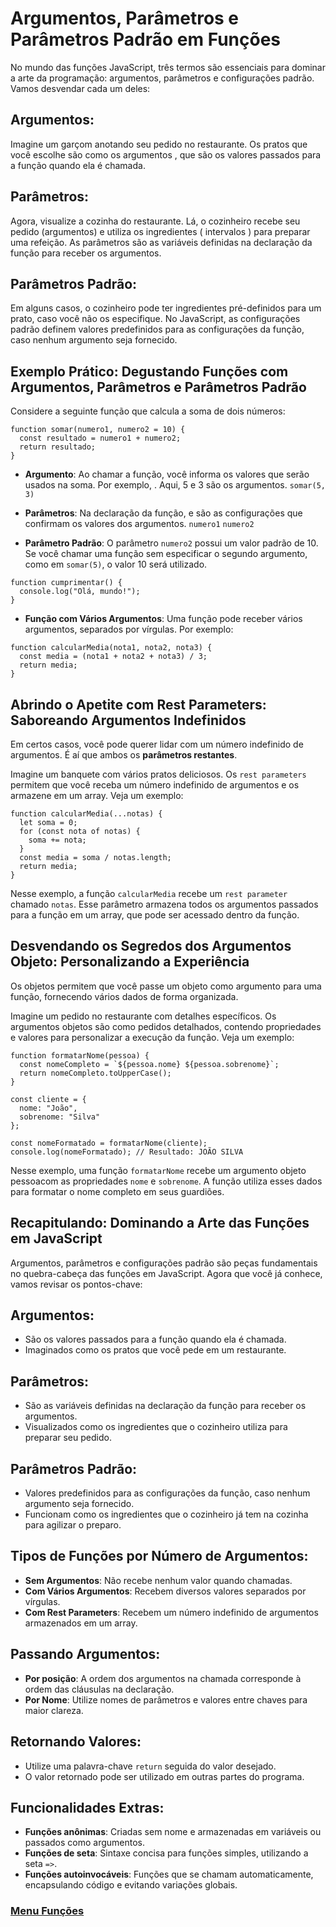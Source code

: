 # Argumentos, Parâmetros e Parâmetros Padrão em Funções 

No mundo das funções JavaScript, três termos são essenciais para dominar a arte da programação: argumentos, parâmetros e configurações padrão. Vamos desvendar cada um deles:

## Argumentos:

Imagine um garçom anotando seu pedido no restaurante. Os pratos que você escolhe são como os argumentos , que são os valores passados ​​para a função quando ela é chamada.

## Parâmetros:

Agora, visualize a cozinha do restaurante. Lá, o cozinheiro recebe seu pedido (argumentos) e utiliza os ingredientes ( intervalos ) para preparar uma refeição. As parâmetros são as variáveis ​​definidas na declaração da função para receber os argumentos.

## Parâmetros Padrão:

Em alguns casos, o cozinheiro pode ter ingredientes pré-definidos para um prato, caso você não os especifique. No JavaScript, as configurações padrão definem valores predefinidos para as configurações da função, caso nenhum argumento seja fornecido.

## Exemplo Prático: Degustando Funções com Argumentos, Parâmetros e Parâmetros Padrão

Considere a seguinte função que calcula a soma de dois números:

```
function somar(numero1, numero2 = 10) {
  const resultado = numero1 + numero2;
  return resultado;
}
```

- **Argumento**: Ao chamar a função, você informa os valores que serão usados ​​na soma. Por exemplo, . Aqui, 5 e 3 são os argumentos. `somar(5, 3)`

- **Parâmetros**: Na declaração da função, e são as configurações que confirmam os valores dos argumentos. `numero1` `numero2`

- **Parâmetro Padrão**: O parâmetro `numero2` possui um valor padrão de 10. Se você chamar uma função sem especificar o segundo argumento, como em `somar(5)`, o valor 10 será utilizado.

```
function cumprimentar() {
  console.log("Olá, mundo!");
}
```

- **Função com Vários Argumentos**: Uma função pode receber vários argumentos, separados por vírgulas. Por exemplo:

```
function calcularMedia(nota1, nota2, nota3) {
  const media = (nota1 + nota2 + nota3) / 3;
  return media;
}
```

## Abrindo o Apetite com Rest Parameters: Saboreando Argumentos Indefinidos

Em certos casos, você pode querer lidar com um número indefinido de argumentos. É aí que ambos os **parâmetros restantes**.

Imagine um banquete com vários pratos deliciosos. Os `rest parameters` permitem que você receba um número indefinido de argumentos e os armazene em um array. Veja um exemplo:

```
function calcularMedia(...notas) {
  let soma = 0;
  for (const nota of notas) {
    soma += nota;
  }
  const media = soma / notas.length;
  return media;
}
```

Nesse exemplo, a função `calcularMedia` recebe um `rest parameter` chamado `notas`. Esse parâmetro armazena todos os argumentos passados ​​para a função em um array, que pode ser acessado dentro da função.

## Desvendando os Segredos dos Argumentos Objeto: Personalizando a Experiência

Os objetos permitem que você passe um objeto como argumento para uma função, fornecendo vários dados de forma organizada.

Imagine um pedido no restaurante com detalhes específicos. Os argumentos objetos são como pedidos detalhados, contendo propriedades e valores para personalizar a execução da função. Veja um exemplo:

```
function formatarNome(pessoa) {
  const nomeCompleto = `${pessoa.nome} ${pessoa.sobrenome}`;
  return nomeCompleto.toUpperCase();
}

const cliente = {
  nome: "João",
  sobrenome: "Silva"
};

const nomeFormatado = formatarNome(cliente);
console.log(nomeFormatado); // Resultado: JOÃO SILVA
```

Nesse exemplo, uma função `formatarNome` recebe um argumento objeto pessoacom as propriedades `nome` e `sobrenome`. A função utiliza esses dados para formatar o nome completo em seus guardiões.

## Recapitulando: Dominando a Arte das Funções em JavaScript

Argumentos, parâmetros e configurações padrão são peças fundamentais no quebra-cabeça das funções em JavaScript. Agora que você já conhece, vamos revisar os pontos-chave:

## Argumentos:

- São os valores passados ​​para a função quando ela é chamada.
- Imaginados como os pratos que você pede em um restaurante.

## Parâmetros:

- São as variáveis ​​definidas na declaração da função para receber os argumentos.
- Visualizados como os ingredientes que o cozinheiro utiliza para preparar seu pedido.

## Parâmetros Padrão:

- Valores predefinidos para as configurações da função, caso nenhum argumento seja fornecido.
- Funcionam como os ingredientes que o cozinheiro já tem na cozinha para agilizar o preparo.

## Tipos de Funções por Número de Argumentos:

- **Sem Argumentos**: Não recebe nenhum valor quando chamadas.
- **Com Vários Argumentos**: Recebem diversos valores separados por vírgulas.
- **Com Rest Parameters**: Recebem um número indefinido de argumentos armazenados em um array.

## Passando Argumentos:

- **Por posição**: A ordem dos argumentos na chamada corresponde à ordem das cláusulas na declaração.
- **Por Nome**: Utilize nomes de parâmetros e valores entre chaves para maior clareza.

## Retornando Valores:

- Utilize uma palavra-chave `return` seguida do valor desejado.
- O valor retornado pode ser utilizado em outras partes do programa.

## Funcionalidades Extras:

- **Funções anônimas**: Criadas sem nome e armazenadas em variáveis ​​ou passados ​​como argumentos.
- **Funções de seta**: Sintaxe concisa para funções simples, utilizando a seta `=>`.
- **Funções autoinvocáveis**: Funções que se chamam automaticamente, encapsulando código e evitando variações globais.

### [Menu Funções](menu-funcoes.md)